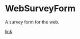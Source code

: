 # WebSurveyForm
A survey form for the web.

[link](https://ma86.github.io/WebSurveyForm/SurveyForm.html)
